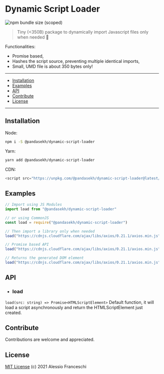 # Dynamic Script Loader
![npm bundle size (scoped)](https://img.shields.io/bundlephobia/minzip/@pandasekh/dynamic-script-loader)

> Tiny (<350B) package to dynamically import Javascript files only when needed 🐼

Functionalities:
- Promise based,
- Hashes the script source, preventing multiple identical imports,
- Small, UMD file is about 350 bytes only!

* * *

- [Installation](#installation)
- [Examples](#examples)
- [API](#api)
- [Contribute](#contribute)
- [License](#license)

* * *

## Installation

Node:

```sh
npm i -S @pandasekh/dynamic-script-loader
```

Yarn:
```sh
yarn add @pandasekh/dynamic-script-loader
```

CDN:
```js
<script src="https://unpkg.com/@pandasekh/dynamic-script-loader@latest/dist/index.umd.js" />
```

## Examples

```js
// Import using JS Modules
import load from "@pandasekh/dynamic-script-loader"

// or using CommonJS
const load = require("@pandasekh/dynamic-script-loader")

// Then import a library only when needed
load("https://cdnjs.cloudflare.com/ajax/libs/axios/0.21.1/axios.min.js")

// Promise based API
load("https://cdnjs.cloudflare.com/ajax/libs/axios/0.21.1/axios.min.js").then(() => console.log("Loaded!"))

// Returns the generated DOM element
load("https://cdnjs.cloudflare.com/ajax/libs/axios/0.21.1/axios.min.js").then(element => console.log(element.src))
```

## API 
- ### load
`load(src: string) => Promise<HTMLScriptElement>`
Default function, it will load a script asynchronously and return the HTMLScriptElement just created.

## Contribute
Contributions are welcome and appreciated.

## License
[MIT License](https://github.com/PandaSekh/Dynamic-Script-Loader/blob/master/LICENSE) (c) 2021 Alessio Franceschi